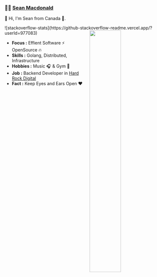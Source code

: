 ###  :man_technologist:  [Sean Macdonald](https://www.seanmacdonald.ca)

👋 Hi, I'm Sean from Canada 🚀.

<div>
  ![stackoverflow-stats](https://github-stackoverflow-readme.vercel.app/?userId=977083)
<img width="45%" align="right" src="https://github-readme-stats.vercel.app/api?username=sean9999&show_icons=true&theme=dark&bg_color=30,e96443,904e95&title_color=fff&text_color=fff" />
</div>

-  **Focus :** Effient Software :zap: OpenSource :fire: 
-  **Skills :** Golang, Distributed, Infrastructure
-  **Hobbies :** Music :headphones: & Gym :muscle:
-  **Job :** Backend Developer in [Hard Rock Digital](https://www.hardrockdigital.com/)
-  **Fact :** Keep Eyes and Ears Open :heart:
